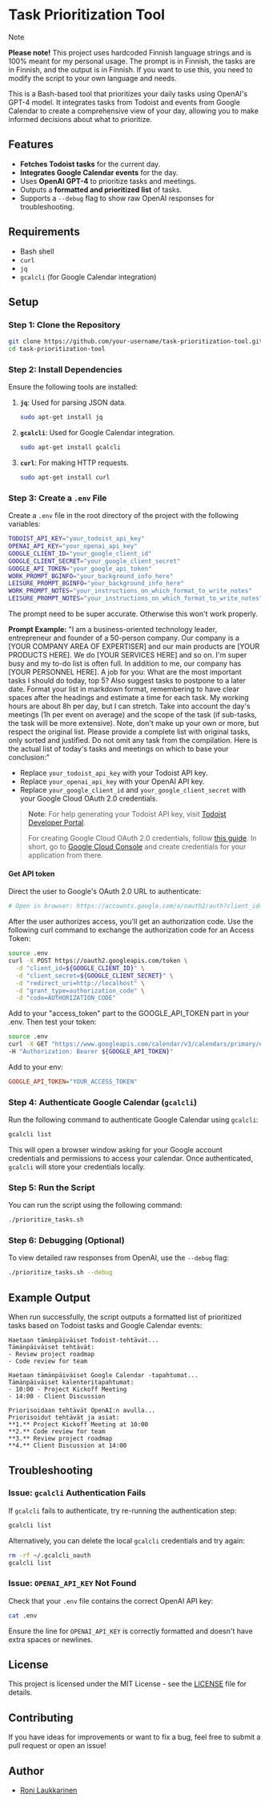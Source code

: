 # Task Prioritization Tool

> [!NOTE] 
> **Please note!** This project uses hardcoded Finnish language strings and is 100% meant for my personal usage. The prompt is in Finnish, the tasks are in Finnish, and the output is in Finnish. If you want to use this, you need to modify the script to your own language and needs.

This is a Bash-based tool that prioritizes your daily tasks using OpenAI's GPT-4 model. It integrates tasks from Todoist and events from Google Calendar to create a comprehensive view of your day, allowing you to make informed decisions about what to prioritize.

## Features

- **Fetches Todoist tasks** for the current day.
- **Integrates Google Calendar events** for the day.
- Uses **OpenAI GPT-4** to prioritize tasks and meetings.
- Outputs a **formatted and prioritized list** of tasks.
- Supports a `--debug` flag to show raw OpenAI responses for troubleshooting.

## Requirements

- Bash shell
- `curl`
- `jq`
- `gcalcli` (for Google Calendar integration)

## Setup

### Step 1: Clone the Repository

```bash
git clone https://github.com/your-username/task-prioritization-tool.git
cd task-prioritization-tool
```

### Step 2: Install Dependencies

Ensure the following tools are installed:

1. **`jq`**: Used for parsing JSON data.

   ```bash
   sudo apt-get install jq
   ```

2. **`gcalcli`**: Used for Google Calendar integration.

   ```bash
   sudo apt-get install gcalcli
   ```

3. **`curl`**: For making HTTP requests.

   ```bash
   sudo apt-get install curl
   ```

### Step 3: Create a `.env` File

Create a `.env` file in the root directory of the project with the following variables:

```bash
TODOIST_API_KEY="your_todoist_api_key"
OPENAI_API_KEY="your_openai_api_key"
GOOGLE_CLIENT_ID="your_google_client_id"
GOOGLE_CLIENT_SECRET="your_google_client_secret"
GOOGLE_API_TOKEN="your_google_api_token"
WORK_PROMPT_BGINFO="your_background_info_here"
LEISURE_PROMPT_BGINFO="your_background_info_here"
WORK_PROMPT_NOTES="your_instructions_on_which_format_to_write_notes"
LEISURE_PROMPT_NOTES="your_instructions_on_which_format_to_write_notes"
```

The prompt need to be super accurate. Otherwise this won't work properly.

**Prompt Example:** "I am a business-oriented technology leader, entrepreneur and founder of a 50-person company. Our company is a [YOUR COMPANY AREA OF EXPERTISER] and our main products are [YOUR PRODUCTS HERE]. We do [YOUR SERVICES HERE] and so on. I'm super busy and my to-do list is often full. In addition to me, our company has [YOUR PERSONNEL HERE]. A job for you: What are the most important tasks I should do today, top 5? Also suggest tasks to postpone to a later date. Format your list in markdown format, remembering to have clear spaces after the headings and estimate a time for each task. My working hours are about 8h per day, but I can stretch. Take into account the day's meetings (1h per event on average) and the scope of the task (if sub-tasks, the task will be more extensive). Note, don't make up your own or more, but respect the original list. Please provide a complete list with original tasks, only sorted and justified. Do not omit any task from the compilation. Here is the actual list of today's tasks and meetings on which to base your conclusion:"

- Replace `your_todoist_api_key` with your Todoist API key.
- Replace `your_openai_api_key` with your OpenAI API key.
- Replace `your_google_client_id` and `your_google_client_secret` with your Google Cloud OAuth 2.0 credentials.

> **Note**: For help generating your Todoist API key, visit [Todoist Developer Portal](https://developer.todoist.com/).
>
> For creating Google Cloud OAuth 2.0 credentials, follow [this guide](https://github.com/insanum/gcalcli/blob/521bf2a4a41f6830d561dc1993275ca152428596/docs/api-auth.md). In short, go to [Google Cloud Console](https://console.cloud.google.com/) and create credentials for your application from there.

#### Get API token

Direct the user to Google's OAuth 2.0 URL to authenticate:

```bash
# Open in browser: https://accounts.google.com/o/oauth2/auth?client_id=GOOGLE_CLIENT_ID&redirect_uri=http://localhost&response_type=code&scope=https://www.googleapis.com/auth/calendar.readonly
```

After the user authorizes access, you'll get an authorization code. Use the following curl command to exchange the authorization code for an Access Token:

```bash
source .env
curl -X POST https://oauth2.googleapis.com/token \
  -d "client_id=${GOOGLE_CLIENT_ID}" \
  -d "client_secret=${GOOGLE_CLIENT_SECRET}" \
  -d "redirect_uri=http://localhost" \
  -d "grant_type=authorization_code" \
  -d "code=AUTHORIZATION_CODE"
```

Add to your "access_token" part to the GOOGLE_API_TOKEN part in your .env. Then test your token:

```bash
source .env
curl -X GET "https://www.googleapis.com/calendar/v3/calendars/primary/events?timeMin=$(date -I)T00:00:00Z&timeMax=$(date -I)T23:59:59Z&singleEvents=true&orderBy=startTime" \
-H "Authorization: Bearer ${GOOGLE_API_TOKEN}"
```

Add to your env:

```ini
GOOGLE_API_TOKEN="YOUR_ACCESS_TOKEN"
```

### Step 4: Authenticate Google Calendar (`gcalcli`)

Run the following command to authenticate Google Calendar using `gcalcli`:

```bash
gcalcli list
```

This will open a browser window asking for your Google account credentials and permissions to access your calendar. Once authenticated, `gcalcli` will store your credentials locally.

### Step 5: Run the Script

You can run the script using the following command:

```bash
./prioritize_tasks.sh
```

### Step 6: Debugging (Optional)

To view detailed raw responses from OpenAI, use the `--debug` flag:

```bash
./prioritize_tasks.sh --debug
```

## Example Output

When run successfully, the script outputs a formatted list of prioritized tasks based on Todoist tasks and Google Calendar events:

```
Haetaan tämänpäiväiset Todoist-tehtävät...
Tämänpäiväiset tehtävät:
- Review project roadmap
- Code review for team

Haetaan tämänpäiväiset Google Calendar -tapahtumat...
Tämänpäiväiset kalenteritapahtumat:
- 10:00 - Project Kickoff Meeting
- 14:00 - Client Discussion

Priorisoidaan tehtävät OpenAI:n avulla...
Priorisoidut tehtävät ja asiat:
**1.** Project Kickoff Meeting at 10:00
**2.** Code review for team
**3.** Review project roadmap
**4.** Client Discussion at 14:00
```

## Troubleshooting

### Issue: `gcalcli` Authentication Fails

If `gcalcli` fails to authenticate, try re-running the authentication step:

```bash
gcalcli list
```

Alternatively, you can delete the local `gcalcli` credentials and try again:

```bash
rm -rf ~/.gcalcli_oauth
gcalcli list
```

### Issue: `OPENAI_API_KEY` Not Found

Check that your `.env` file contains the correct OpenAI API key:

```bash
cat .env
```

Ensure the line for `OPENAI_API_KEY` is correctly formatted and doesn't have extra spaces or newlines.

## License

This project is licensed under the MIT License - see the [LICENSE](LICENSE) file for details.

## Contributing

If you have ideas for improvements or want to fix a bug, feel free to submit a pull request or open an issue!

## Author

- [Roni Laukkarinen](https://github.com/ronilaukkarinen)
